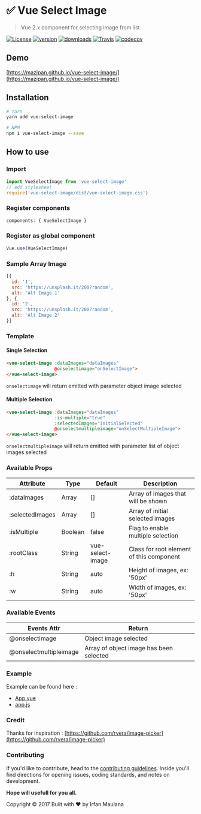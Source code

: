 # :white_check_mark: Vue Select Image

> Vue 2.x component for selecting image from list

[![License](https://img.shields.io/github/license/mazipan/vue-select-image.svg?maxAge=3600)](https://github.com/mazipan/vue-select-image) [![version](https://img.shields.io/npm/v/vue-select-image.svg)](https://www.npmjs.com/package/vue-select-image)
[![downloads](https://img.shields.io/npm/dt/vue-select-image.svg)](https://www.npmjs.com/package/vue-select-image) [![Travis](https://img.shields.io/travis/mazipan/vue-select-image.svg)](https://travis-ci.org/mazipan/vue-select-image)
[![codecov](https://codecov.io/gh/mazipan/vue-select-image/branch/master/graph/badge.svg)](https://codecov.io/gh/mazipan/vue-select-image)

## Demo

[https://mazipan.github.io/vue-select-image/](https://mazipan.github.io/vue-select-image/)

## Installation

```bash
# Yarn
yarn add vue-select-image

# NPM
npm i vue-select-image --save
```

## How to use

### Import

```javascript
import VueSelectImage from 'vue-select-image'
// add stylesheet
require('vue-select-image/dist/vue-select-image.css')
```

### Register components

```javascript
components: { VueSelectImage }
```


### Register as global component

```javascript
Vue.use(VueSelectImage)
```

### Sample Array Image

```javascript
[{
  id: '1',
  src: 'https://unsplash.it/200?random',
  alt: 'Alt Image 1'
}, {
  id: '2',
  src: 'https://unsplash.it/200?random',
  alt: 'Alt Image 2'
}]
```

### Template

#### Single Selection

```html
<vue-select-image :dataImages="dataImages"
                  @onselectimage="onSelectImage">
</vue-select-image>
```

`onselectimage` will return emitted with parameter object image selected

#### Multiple Selection

```html
<vue-select-image :dataImages="dataImages"
                  :is-multiple="true"
                  :selectedImages="initialSelected"
                  @onselectmultipleimage="onSelectMultipleImage">
</vue-select-image>
```

`onselectmultipleimage` will return emitted with parameter list of object images selected

### Available Props

| Attribute       | Type             | Default          | Description                          	|
|-----------------|------------------|------------------|--------------------------------------	|
| :dataImages     | Array            | []               | Array of images that will be shown    |
| :selectedImages | Array            | []               | Array of initial selected images      |
| :isMultiple     | Boolean          | false            | Flag to enable multiple selection     |
| :rootClass      | String           | vue-select-image | Class for root element of this component |
| :h              | String           | auto             | Height of images, ex: '50px'     |
| :w              | String           | auto             | Width of images, ex: '50px'      |

### Available Events

| Events Attr            | Return                                            |
|------------------------|---------------------------------------------------|
| @onselectimage         | Object image selected                             |
| @onselectmultipleimage | Array of object image has been selected           |

### Example

Example can be found here :

- [App.vue](https://github.com/mazipan/vue-select-image/blob/master/src/App.vue)
- [app.js](https://github.com/mazipan/vue-select-image/blob/master/src/app.js)

### Credit

Thanks for inspiration : [https://github.com/rvera/image-picker](https://github.com/rvera/image-picker)

### Contributing

If you'd like to contribute, head to the [contributing guidelines](/CONTRIBUTING.md). Inside you'll find directions for opening issues, coding standards, and notes on development.

**Hope will usefull for you all.**

Copyright © 2017 Built with ❤️ by Irfan Maulana
